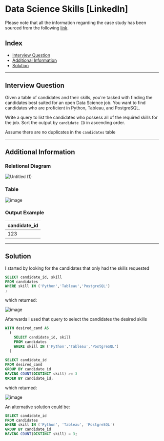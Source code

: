 # Data Science Skills [LinkedIn]
Please note that all the information regarding the case study has been sourced from the following [link](https://datalemur.com/questions/matching-skills).

## Index
 - [Interview Question](#Interview-Question)
 - [Additional Information](#Additional-Information)
 - [Solution](#Solution)

***

## Interview Question
Given a table of candidates and their skills, you're tasked with finding the candidates best suited for an open Data Science job. You want to find candidates who are proficient in Python, Tableau, and PostgreSQL.

Write a query to list the candidates who possess all of the required skills for the job. Sort the output by ``candidate ID`` in ascending order.

Assume there are no duplicates in the ``candidates`` table

***

## Additional Information

### Relational Diagram
![Untitled (1)](https://github.com/Mati-DB/SQL-Interview-Questions/assets/170549189/ecb2b9f6-62aa-48cb-a284-2080de41cecd)

### Table
![image](https://github.com/Mati-DB/SQL-Interview-Questions/assets/170549189/16b90caf-9db9-4a4e-8d4b-6aceba2a7878)

### Output Example

| candidate_id |
|-------|
| 123 |
***

## Solution
I started by looking for the candidates that only had the skills requested

````sql
SELECT candidate_id, skill
FROM candidates
WHERE skill IN ('Python','Tableau','PostgreSQL')
;
````
which returned:

![image](https://github.com/Mati-DB/SQL-Interview-Questions/assets/170549189/75b47e15-66b7-4938-b0f8-1e721b471843)

Afterwards I used that query to select the candidates the desired skills
````sql
WITH desired_cand AS
  (
    SELECT candidate_id, skill
    FROM candidates
    WHERE skill IN ('Python','Tableau','PostgreSQL')
  )
  
SELECT candidate_id
FROM desired_cand
GROUP BY candidate_id
HAVING COUNT(DISTINCT skill) >= 3
ORDER BY candidate_id;
````
which returned:

![image](https://github.com/Mati-DB/SQL-Interview-Questions/assets/170549189/92e60452-108b-4d89-84ce-8bd9ebf9cde2)

An alternative solution could be:

````sql
SELECT candidate_id
FROM candidates
WHERE skill IN ('Python', 'Tableau', 'PostgreSQL')
GROUP BY candidate_id
HAVING COUNT(DISTINCT skill) = 3;
````
